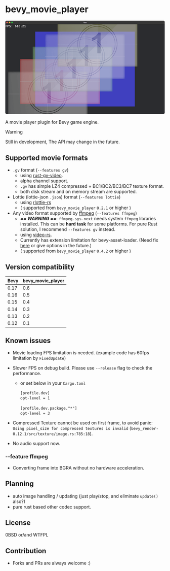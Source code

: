# bevy_movie_player

![screenshot](./screenshot.png)

A movie player plugin for Bevy game engine.

> [!Warning]
>  Still in development, The API may change in the future.

## Supported movie formats

- `.gv` format (`--features gv`)
    - using [rust-gv-video](https://github.com/funatsufumiya/rust-gv-video).
    - alpha channel support.
    - `.gv` has simple LZ4 compressed + BC1/BC2/BC3/BC7 texture format.
    - both disk stream and on memory stream are supported.
- Lottie (lottie-json `.json`) format (`--features lottie`)
    - using [rlottie-rs](https://github.com/msrd0/rlottie-rs)
    - ( supported from `bevy_movie_player` `0.2.1` or higher )
- Any video format supported by [ffmpeg](https://ffmpeg.org/) (`--features ffmpeg`)
    - ***== WARNING ==***: `ffmpeg-sys-next` needs system `ffmpeg` libraries installed. This can be **hard task** for some platforms. For pure Rust solution, I recommend `--features gv` instead.
    - using [video-rs](https://github.com/oddity-ai/video-rs).
    - Currently has extension limitation for bevy-asset-loader. (Need fix [here](https://github.com/funatsufumiya/bevy_movie_player/blob/bdc479e3ebbcefe78e5896ee4d46f1266a56815d/src/ffmpeg.rs#L121-L123) or give options in the future.)
    - ( supported from `bevy_movie_player` `0.4.2` or higher )

## Version compatibility

| Bevy | bevy_movie_player |
|------|-------------------|
| 0.17 | 0.6               |
| 0.16 | 0.5               |
| 0.15 | 0.4               |
| 0.14 | 0.3               |
| 0.13 | 0.2               |
| 0.12 | 0.1               |

## Known issues

- Movie loading FPS limitation is needed. (example code has 60fps limitation by `FixedUpdate`)
- Slower FPS on debug build. Please use `--release` flag to check the performance.
  - or set below in your `Cargo.toml`
    ```
    [profile.dev]
    opt-level = 1

    [profile.dev.package."*"]
    opt-level = 3
    ```

- Compressed Texture cannot be used on first frame, to avoid panic: `Using pixel_size for compressed textures is invalid` (`bevy_render-0.12.1/src/texture/image.rs:785:18`).
- No audio support now.

### --feature ffmpeg

- Converting frame into BGRA without no hardware acceleration.

## Planning

- auto image handling / updating (just play/stop, and eliminate `update()` also?)
- pure rust based other codec support.

## License

0BSD or/and WTFPL

## Contribution

- Forks and PRs are always welcome :)
